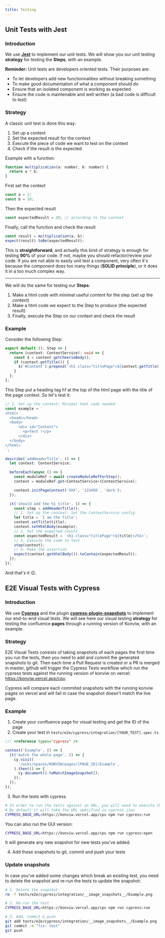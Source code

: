 ```yaml
---
title: Testing
---
```


## Unit Tests with Jest

### Introduction

We use [**Jest**](https://jestjs.io/) to implement our unit tests. We will show you our unit testing **strategy** for testing the **Steps**, with an example.

**Reminder:** Unit tests are developers oriented tests. Their purposes are:

- To let developers add new functionnalities without breaking something
- To make good documentation of what a component should do
- Ensure that an isolated component is working as expected
- Ensure the code is maintenable and well written (a bad code is difficult to test)

### Strategy

A classic unit test is done this way:

1. Set up a context
2. Set the expected result for the context
3. Execute the piece of code we want to test on the context
4. Check if the result is the expected

Example with a function:

```js
function multiplication(a: number, b: number) {
  return a * b;
}
```

First set the context

```js
const a = 2;
const b = 10;
```

Then the expected result

```js
const expectedResult = 20; // according to the context
```

Finally, call the function and check the result

```js
const result = multiplication(a, b);
expect(result).toBe(expectedResult);
```

This is **straightforward**, and actually this kind of strategy is enough for testing **90%** of your code. If not, maybe you should refactor/review your code.
If you are not able to easily unit test a component, very often it's because the component does too many things (**SOLID principle**), or it does it in a too much complex way.

---

We will do the same for testing our **Steps**:

1. Make a html code with minimal useful content for the step (set up the context)
2. Make a html code we expect to the Step to produce (the expected result)
3. Finally, execute the Step on our context and check the result

### Example

Consider the following Step:

```ts
export default (): Step => {
  return (context: ContextService): void => {
    const $ = context.getCheerioBody();
    if (context.getTitle()) {
      $('#Content').prepend(`<h1 class="titlePage">${context.getTitle()}</h1>`);
    }
  };
};
```

This Step put a heading tag _h1_ at the top of the html page with the title of the page context. So let's test it:

```ts
// 1. Set up the context: Minimal html code needed
const example = `
<html>
  <head></head>
  <body>
      <div id="Content">
        <p>Test !</p>
      </div>
  </body>
</html>
`;

describe('addHeaderTitle', () => {
  let context: ContextService;

  beforeEach(async () => {
    const moduleRef = await createModuleRefForStep();
    context = moduleRef.get<ContextService>(ContextService);

    context.initPageContext('XXX', '123456', 'dark');
  });

  it('should add the h1 title', () => {
    const step = addHeaderTitle();
    // 1. Set up the context: Set the ContextService config
    let title = 'I am the Title';
    context.setTitle(title);
    context.setHtmlBody(example);
    // 2. Set the expected result
    const expectedResult = `<h1 class="titlePage">${title}</h1>`;
    // 3. Execute the code to test
    step(context);
    // 4. Make the assertion
    expect(context.getHtmlBody()).toContain(expectedResult);
  });
});
```

And that's it 😉.

## E2E Visual Tests with Cypress

### Introduction

We use [**Cypress**](https://www.cypress.io/) and the plugin [**cypress-plugin-snapshots**](https://github.com/meinaart/cypress-plugin-snapshots) to implement our end-to-end visual tests. We will see here our visual testing **strategy** for testing the confluence **pages** through a running version of Konviw, with an example.

### Strategy

E2E Visual Tests consists of taking snapshots of each pages the first time you run the tests, then you need to add and commit the generated snapshots to git.
Then each time a Pull Request is created or a PR is merged in master, github will trigger the Cypress Tests workflow which run the cypress tests against the running version of konviw on vercel: https://konviw.vercel.app/cpv.

Cypress will compare each commited snapshots with the running konviw pages on vercel and will fail in case the snapshot doesn't match the live page.


### Example

1. Create your confluence page for visual testing and get the ID of the page
2. Create your test in `tests/e2e/cypress/integration/[YOUR_TEST].spec.ts`
```ts
/// <reference types="cypress" />

context('Example', () => {
  it('match the whole page', () => {
    cy.visit(
      '/wiki/spaces/KONVIW/pages/[PAGE_ID]/Example',
    ).then(() => {
      cy.document().toMatchImageSnapshot();
    });
  });
});
```
3. Run the tests with cypress
```bash
# In order to run the tests against an URL, you will need to execute this command with the correct URL for CYPRESS_BASE_URL
# By default it will take the URL specified in cypress.json
CYPRESS_BASE_URL=https://konviw.vercel.app/cpv npm run cypress:run
```

You can also run the GUI version:
```bash
CYPRESS_BASE_URL=https://konviw.vercel.app/cpv npm run cypress:open
```

It will generate any new snapshot for new tests you've added.

4. Add these snapshots to git, commit and push your tests

### Update snapshots

In case you've added some changes which break an existing test, you need to delete the snapshot and re-run the tests to update the snapshot:

```bash
# 1. Delete the snapshot
rm -f tests/e2e/cypress/integration/__image_snapshots__/Example.png

# 2. Re-run the test
CYPRESS_BASE_URL=https://konviw.vercel.app/cpv npm run cypress:run

# 3. Add, commit & push
git add tests/e2e/cypress/integration/__image_snapshots__/Example.png
git commit -m "fix: test"
git push
```
